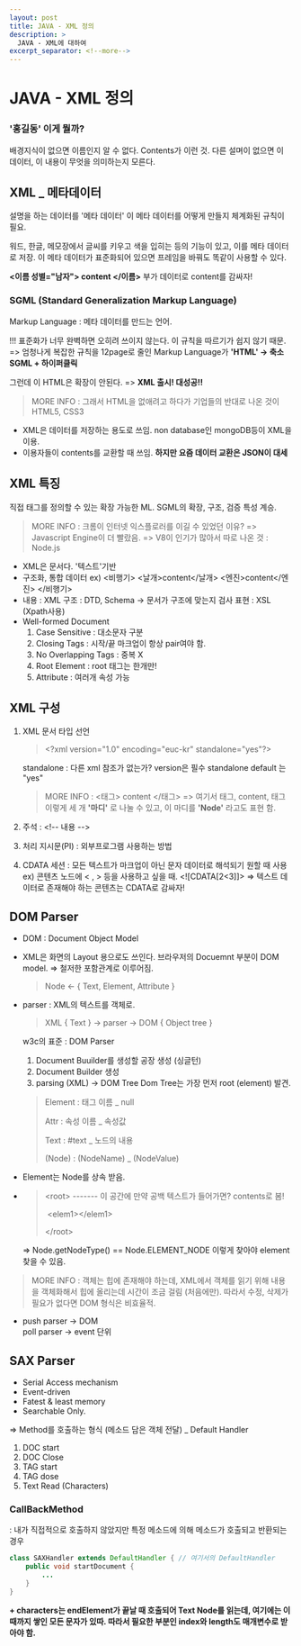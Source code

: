 ```yaml
---
layout: post
title: JAVA - XML 정의
description: >
  JAVA - XML에 대하여
excerpt_separator: <!--more-->
---
```


<!--more-->

# JAVA - XML 정의

### '홍길동' 이게 뭘까?

배경지식이 없으면 이름인지 알 수 없다.
Contents가 이런 것. 다른 설며이 없으면 이 데이터, 이 내용이 무엇을 의미하는지 모른다.

## XML _ 메타데이터

설명을 하는 데이터를 '메타 데이터'
이 메타 데이터를 어떻게 만들지 체계화된 규칙이 필요.

워드, 한글, 메모장에서 글씨를 키우고 색을 입히는 등의 기능이 있고, 이를 메타 데이터로 저장. 이 메타 데이터가 표준화되어 있으면 프레임을 바꿔도 똑같이 사용할 수 있다.

<b><이름 성별="남자"> content </이름></b>
부가 데이터로 content를 감싸자!

### SGML (Standard Generalization Markup Language)

Markup Language : 메타 데이터를 만드는 언어.

!!! 표준화가 너무 완벽하면 오히려 쓰이지 않는다. 이 규칙을 따르기가 쉽지 않기 때문.
=> 엄청나게 복잡한 규칙을 12page로 줄인 Markup Language가 <b>'HTML' -> 축소 SGML + 하이퍼클릭</b> 

그런데 이 HTML은 확장이 안된다.
=> <b>XML 출시! 대성공!!</b>

> MORE INFO : 그래서 HTML을 없애려고 하다가 기업들의 반대로 나온 것이 HTML5, CSS3

- XML은 데이터를 저장하는 용도로 쓰임.
  non database인 mongoDB등이 XML을 이용.
- 이용자들이 contents를 교환할 때 쓰임. <b>하지만 요즘 데이터 교환은 JSON이 대세</b>

## XML 특징

직접 태그를 정의할 수 있는 확장 가능한 ML.
SGML의 확장, 구조, 검증 특성 계승.

> MORE INFO : 크롬이 인터넷 익스플로러를 이길 수 있었던 이유?
> => Javascript Engine이 더 빨랐음.
> => V8이 인기가 많아서 따로 나온 것 : Node.js

- XML은 문서다. '텍스트'기반
- 구조화, 통합 데이터
  ex)
  <비행기>
          <날개>content</날개>
          <엔진>content</엔진>
  </비행기>
- 내용 : XML
  구조 : DTD, Schema -> 문서가 구조에 맞는지 검사
  표현 : XSL (Xpath사용)
- Well-formed Document
  1. Case Sensitive : 대소문자 구분
  2. Closing Tags : 시작/끝 마크업이 항상 pair여야 함.
  3. No Overlapping Tags : 중복 X
  4. Root Element : root 태그는 한개만!
  5. Attribute : 여러개 속성 가능

## XML 구성

1. XML 문서 타입 선언

   > \<?xml version="1.0" encoding="euc-kr" standalone="yes"?>

   standalone : 다른 xml 참조가 없는가?
   version은 필수
   standalone default 는 "yes"

   > MORE INFO : <태그> content </태그>
   > => 여기서 태그, content, 태그 이렇게 세 개 <b>'마디'</b> 로 나눌 수 있고,
   > 이 마디를 <b>'Node'</b> 라고도 표현 함.

2. 주석 : \<!-- 내용 -->

3. 처리 지시문(PI) : 외부프로그램 사용하는 방법

4. CDATA 세션 : 모든 텍스트가 마크업이 아닌 문자 데이터로 해석되기 원할 때 사용
   ex) 콘텐츠 노드에 < , > 등을 사용하고 싶을 때.
         \<![CDATA[2<3]]>
   => 텍스트 데이터로 존재해야 하는 콘텐츠는 CDATA로 감싸자!

## DOM Parser

- DOM : Document Object Model

- XML은 화면의 Layout 용으로도 쓰인다.
  브라우저의 Docuemnt 부분이 DOM model. => 철저한 포함관계로 이루어짐.

  > Node <- { Text, Element, Attribute }

- parser : XML의 텍스트를 객체로.

  > XML { Text } -> parser ->  DOM { Object tree }

  w3c의 표준 : DOM Parser

  1. Document Buuilder를 생성할 공장 생성 (싱글턴)
  2. Document Builder 생성
  3. parsing (XML) -> DOM Tree
     Dom Tree는 가장 먼저 root (element) 발견.

  > Element : 태그 이름 _ null
  >
  > Attr : 속성 이름 _ 속성값
  >
  > Text : #text _ 노드의 내용
  >
  > (Node) : (NodeName) _ (NodeValue)

- Element는 Node를 상속 받음.

- > \<root>   ------- 이 공간에 만약 공백 텍스트가 들어가면? contents로 봄!
  >
  > ​      \<elem1>\</elem1>
  >
  > \</root>

  => Node.getNodeType() == Node.ELEMENT_NODE 이렇게 찾아야 element 찾을 수 있음.

> MORE INFO : 객체는 힙에 존재해야 하는데, XML에서 객체를 읽기 위해 내용을 객체화해서 힙에 올리는데 시간이 조금 걸림 (처음에만). 따라서 수정, 삭제가 필요가 없다면 DOM 형식은 비효율적.

- push parser -> DOM<br/>
  poll parser -> event 단위

## SAX Parser

- Serial Access mechanism
- Event-driven
- Fatest & least memory
- Searchable Only.

=> Method를 호출하는 형식 (메소드 담은 객체 전달) _ Default Handler

1. DOC start
2. DOC Close
3. TAG start
4. TAG dose
5. Text Read (Characters)

### CallBackMethod

: 내가 직접적으로 호출하지 않았지만 특정 메소드에 의해 메소드가 호출되고 반환되는 경우

```java
class SAXHandler extends DefaultHandler { // 여기서의 DefaultHandler
    public void startDocument {
        ...
    }
}
```

<b> + characters는 endElement가 끝날 때 호출되어 Text Node를 읽는데, 여기에는 이때까지 쌓인 모든 문자가 있따. 따라서 필요한 부분인 index와 length도 매개변수로 받아야 함.